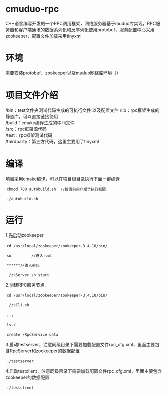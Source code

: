# cmuduo-rpc

C++语言编写开发的一个RPC调用框架，网络服务器基于muduo库实现，RPC服务器和客户端通讯的数据系列化和反序列化使用protobuf，服务配置中心采用zookeeper，配置文件加载采用tinyxml 

# 环境

需要安装protobuf、zookeeper以及muduo网络库环境（）

# 项目文件介绍

/bin：test文件夹测试代码生成的可执行文件 以及配置文件
/lib：rpc框架生成的静态库，可以直接链接使用  
/build：cmake编译生成的中间文件  
/src：rpc框架源代码  
/test：rpc框架测试代码  
/thirdparty：第三方代码，这里主要用了tinyxml  

# 编译

项目采用cmake编译，可以在项目根目录执行下面一键编译  

​			`chmod 700 autobuild.sh  //给当前用户赋予执行权限`

​			`./autobuild.sh`  

# 运行

1.先启动zookeeper   

​			 `cd /usr/local/zookeeper/zookeeper-3.4.10/bin/`

​			`su         //进入root`

​			`******//输入密码`

​			`./zkServer.sh start`		

2.创建RPC服务节点

​			`cd /usr/local/zookeeper/zookeeper-3.4.10/bin/`

​			`./zkCli.sh`

​			`...`

​			`ls /`

​			`create /RpcService data`

3.启动testserver，注意同级目录下需要加载配置文件rpc_cfg.xml，里面主要包含RpcServer和zookeeper的数据配置  

​			`./testserver`

4.启动testclient，注意同级目录下需要加载配置文件rpc_cfg.xml，里面主要包含zookeeper的数据配置  

​			`./testclient`

